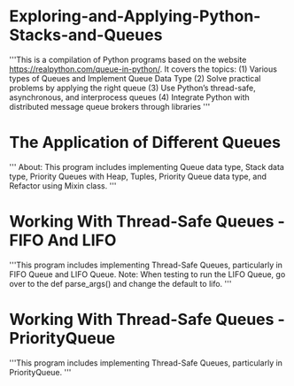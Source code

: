# Exploring-and-Applying-Python-Stacks-and-Queues
'''This is a compilation of Python programs based on the website https://realpython.com/queue-in-python/. It covers the topics:
(1) Various types of Queues and Implement Queue Data Type
(2) Solve practical problems by applying the right queue
(3) Use Python’s thread-safe, asynchronous, and interprocess queues
(4) Integrate Python with distributed message queue brokers through libraries '''


# The Application of Different Queues
''' About: This program includes implementing Queue data type, Stack data type, Priority Queues with Heap, Tuples, Priority Queue data type, and Refactor using Mixin class. '''

# Working With Thread-Safe Queues - FIFO And LIFO
'''This program includes implementing Thread-Safe Queues, particularly in FIFO Queue and LIFO Queue.    Note: When testing to run the LIFO Queue, go over to the def parse_args() and change the default to lifo. '''

# Working With Thread-Safe Queues - PriorityQueue
'''This program includes implementing Thread-Safe Queues, particularly in PriorityQueue. '''

